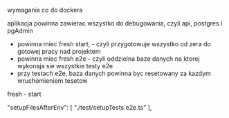 wymagania co do dockera

aplikacja powinna zawierac wszystko do debugowania, czyli api, postgres i pgAdmin

- powinna miec fresh start, - czyli przygotowuje wszystko od zera do gotowej pracy nad projektem
- powinna miec fresh e2e - czyli oddzielna baze danych na ktorej wykonaja sie wszystkie testy e2e
- przy testach e2e, baza danych powinna byc resetowany za kazdym wruchomieniem tesetow

fresh - start

"setupFilesAfterEnv": [
"./test/setupTests.e2e.ts"
],
